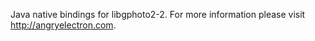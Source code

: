 Java native bindings for libgphoto2-2.  For more information please visit http://angryelectron.com.
